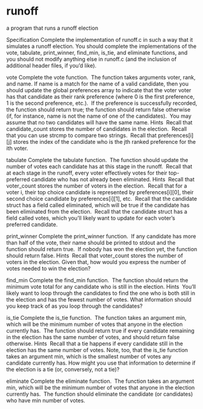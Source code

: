 # runoff
a program that runs a runoff election

Specification
Complete the implementation of runoff.c in such a way that it simulates a runoff election. You should complete the implementations of the vote, tabulate, print_winner, find_min, is_tie, and eliminate functions, and you should not modify anything else in runoff.c (and the inclusion of additional header files, if you’d like).

vote
Complete the vote function.
	 The function takes arguments voter, rank, and name. If name is a match for the name of a valid candidate, then you should update the global preferences array to indicate that the voter voter has that candidate as their rank preference (where 0 is the first preference, 1 is the second preference, etc.).
	 If the preference is successfully recorded, the function should return true; the function should return false otherwise (if, for instance, name is not the name of one of the candidates).
	 You may assume that no two candidates will have the same name.
Hints
	 Recall that candidate_count stores the number of candidates in the election.
	 Recall that you can use strcmp to compare two strings.
	 Recall that preferences[i][j] stores the index of the candidate who is the jth ranked preference for the ith voter.

tabulate
Complete the tabulate function.
	 The function should update the number of votes each candidate has at this stage in the runoff.
	 Recall that at each stage in the runoff, every voter effectively votes for their top-preferred candidate who has not already been eliminated.
Hints
	 Recall that voter_count stores the number of voters in the election.
	 Recall that for a voter i, their top choice candidate is represented by preferences[i][0], their second choice candidate by preferences[i][1], etc.
	 Recall that the candidate struct has a field called eliminated, which will be true if the candidate has been eliminated from the election.
	 Recall that the candidate struct has a field called votes, which you’ll likely want to update for each voter’s preferred candidate.

print_winner
Complete the print_winner function.
	 If any candidate has more than half of the vote, their name should be printed to stdout and the function should return true.
	 If nobody has won the election yet, the function should return false.
Hints
	 Recall that voter_count stores the number of voters in the election. Given that, how would you express the number of votes needed to win the election?

find_min
Complete the find_min function.
 The function should return the minimum vote total for any candidate who is still in the election.
Hints
	 You’ll likely want to loop through the candidates to find the one who is both still in the election and has the fewest number of votes. What information should you keep track of as you loop through the candidates?

is_tie
Complete the is_tie function.
	 The function takes an argument min, which will be the minimum number of votes that anyone in the election currently has.
	 The function should return true if every candidate remaining in the election has the same number of votes, and should return false otherwise.
Hints
	 Recall that a tie happens if every candidate still in the election has the same number of votes. Note, too, that the is_tie function takes an argument min, which is the smallest number of votes any candidate currently has. How might you use that information to determine if the election is a tie (or, conversely, not a tie)?

eliminate
Complete the eliminate function.
	 The function takes an argument min, which will be the minimum number of votes that anyone in the election currently has.
	 The function should eliminate the candidate (or candidates) who have min number of votes.
